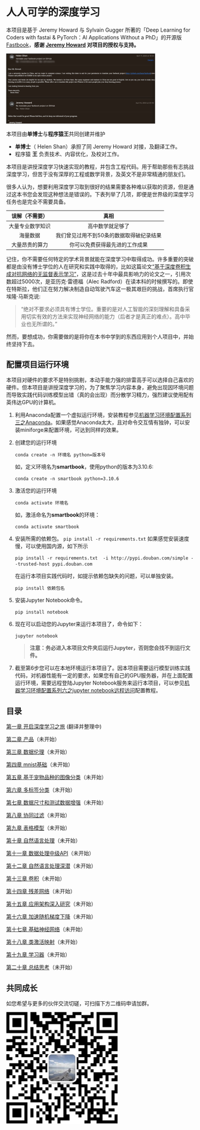 # 人人可学的深度学习

本项目是基于 Jeremy Howard 与 Sylvain Gugger 所著的「Deep Learning for Coders with fastai & PyTorch：Al Applications Without a PhD」的开源版 [Fastbook](https://github.com/fastai/fastbook)，**感谢 [Jeremy Howard](https://jeremy.fast.ai) 对项目的授权与支持。**

<img alt="" width="400" caption="" id="img_spect" src="./images/Authorization_email.jpg">

本项目由**单博士**与**程序猿王**共同创建并维护
-  **单博士**（ Helen Shan）承担了同 Jeremy Howard 对接，及翻译工作。
- 程序猿 **王** 负责技术、内容优化，及校对工作。

本项目是讲授深度学习快速实现的教程，并包含工程代码。用于帮助那些有志挑战深度学习，但苦于没有深厚的工程或数学背景，及英文不是非常精通的朋友们。

很多人认为，想要利用深度学习取到很好的结果需要各种难以获取的资源，但是通过这本书您会发现这种想法是错误的。下表列举了几项，即便是世界级的深度学习任务也是完全不需要具备。

|     误解（不需要）     |                     真相                     |
| :--------------------: | :------------------------------------------: |
|   大量专业数学知识   |         高中数学就足够了         |
|       海量数据       | 我们曾见过用不到50条的数据取得破纪录结果 |
| 大量昂贵的算力 |        你可以免费获得最先进的工作成果        |

记住，你不需要任何特定的学术背景就能在深度学习中取得成功。许多重要的突破都是由没有博士学位的人在研究和实践中取得的，比如这篇论文[“基于深度卷积生成对抗网络的无监督表示学习”](https://arxiv.org/abs/1511.06434)，这是过去十年中最具影响力的论文之一，引用次数超过5000次，是亚历克·雷德福（Alec Radford）在读本科的时候撰写的。即使在特斯拉，他们正在努力解决制造自动驾驶汽车这一极其艰巨的挑战，首席执行官埃隆·马斯克说:
> “绝对不要求必须具有博士学位。重要的是对人工智能的深刻理解和具备采用切实有效的方法来实现神经网络的能力（后者才是真正的难点）。高中毕业也无所谓的。”
>
然而，要想成功，你需要做的是将你在本书中学到的东西应用到个人项目中，并始终坚持下去。

## 配置项目运行环境

本项目对硬件的要求不是特别挑剔，本动手能力强的排雷高手可以选择自己喜欢的硬件。但本项目是讲授深度学习的，为了聚焦学习内容本身，避免出现因环境问题而导致实践代码训练模型出错（真的会出现）而分散学习精力，强烈建议使用配有英伟达GPU的计算机。

1. 利用Anaconda配置一个虚拟运行环境，安装教程参见[机器学习环境配置系列三之Anaconda](https://www.cnblogs.com/jaww/p/9846092.html)。如果感觉Anaconda太大，且对命令交互情有独钟，可以安装miniforge来配置环境，可达到同样的效果。
2. 创建您的运行环境
   ```
   conda create -n 环境名 python=版本号
   ```
   如，定义环境名为**smartbook**，使用python的版本为3.10.6:
   ```
   conda create -n smartbook python=3.10.6
   ```
3. 激活您的运行环境
   ```
   conda activate 环境名
   ```
   如，激活命名为**smartbook**的环境：
   ```
   conda activate smartbook
   ```
4. 安装所需的依赖包。
    ```pip install -r requirements.txt```
    如果感觉安装速度慢，可以使用国内源，如下所示
    ```
    pip install -r requirements.txt  -i http://pypi.douban.com/simple --trusted-host pypi.douban.com
    ```
    在运行本项目实践代码时，如提示依赖包缺失的问题，可以单独安装。
    ```
    pip install 依赖包名
    ```
5. 安装Jupyter Notebook命令。
   ```
   pip install notebook
   ```

6. 现在可以启动您的Jupyter来运行本项目了，命令如下：
   ```
   jupyter notebook
   ```
   > **注意：务必进入本项目文件夹后运行Jupyter，否则您会找不到运行文件。**
7. 截至第6步您可以在本地环境运行本项目了。因本项目需要运行模型训练实践代码，对机器性能有一定的要求，如果您有自己的GPU服务器，并在上面配置运行环境，需要远程登陆Jupyter Notebook服务来运行本项目，可以参见[机器学习环境配置系列六之jupyter notebook远程访问](https://www.cnblogs.com/jaww/p/9846491.html)配置教程。
  

## 目录

[第一章 开启深度学习之旅](./Smartbook_01_intro.ipynb)  (翻译并整理中)

[第二章 产品]()（未开始）

[第三章 数据伦理]()（未开始）

[第四章 mnist基础]()（未开始）

[第五章 基于宠物品种的图像分类]()（未开始）

[第六章 多标签分类]()（未开始）

[第七章 数据尺寸和测试数据增强]()（未开始）

[第八章 协同过滤]()（未开始）

[第九章 表格模型]()（未开始）

[第十章 自然语言处理]()（未开始）

[第十一章 数据处理中级API]()（未开始）

[第十二章 自然语言处理深潜]()（未开始）

[第十三章 卷积]()（未开始）

[第十四章 残差网络]()（未开始）

[第十五章 应用架构深入研究]()（未开始）

[第十六章 加速随机梯度下降]()（未开始）

[第十七章 基础神经网络]()（未开始）

[第十八章 类激活映射]()（未开始）

[第十九章 学习器]()（未开始）

[第二十章 总结思考]()（未开始） 

## 共同成长
如您希望与更多的伙伴交流切磋，可扫描下方二维码申请加群。

<img alt="" width="300" caption="" id="img_spect" src="./images/QR.jpg">